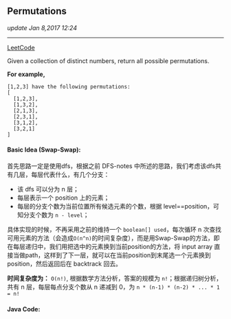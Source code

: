 ## Permutations
_update Jan 8,2017  12:24_

---
[LeetCode](https://leetcode.com/problems/permutations/description/)

Given a collection of distinct numbers, return all possible permutations.

**For example,**

    [1,2,3] have the following permutations:
    [
      [1,2,3],
      [1,3,2],
      [2,1,3],
      [2,3,1],
      [3,1,2],
      [3,2,1]
    ]
    
#### Basic Idea (Swap-Swap):
首先思路一定是使用dfs，根据之前 DFS-notes 中所述的思路，我们考虑该dfs共有几层，每层代表什么，有几个分支：

 *  该 dfs 可以分为 n 层；
 *  每层表示一个 position 上的元素；
 *  每层的分支个数为当前位置所有候选元素的个数，根据 level==position，可知分支个数为 `n - level`；

具体实现的时候，不再采用之前的维持一个 `boolean[] used`，每次循环 n 次查找可用元素的方法（会造成`O(n^n)`的时间复杂度），而是用Swap-Swap的方法，即在每层递归中，我们用把选中的元素换到当前position的方法，将 input array 直接当做path，这样到了下一层，就可以在当前position到末尾选一个元素换到position，然后返回后在 backtrack 回去。

**时间复杂度为：** `O(n!)`, 根据数学方法分析，答案的规模为 `n!`；根据递归树分析，共有 n 层，每层每点分支个数从 n 递减到 0，为 `n * (n-1) * (n-2) * ... * 1 = n!`

#### Java Code:

